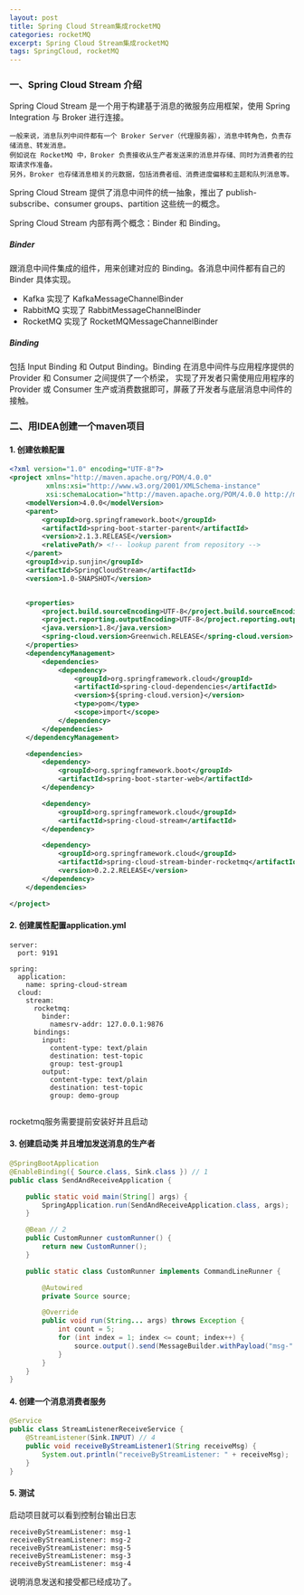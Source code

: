 ```yaml
---
layout: post
title: Spring Cloud Stream集成rocketMQ
categories: rocketMQ
excerpt: Spring Cloud Stream集成rocketMQ
tags: SpringCloud, rocketMQ
---
```


### 一、Spring Cloud Stream 介绍
Spring Cloud Stream 是一个用于构建基于消息的微服务应用框架，使用 Spring Integration 与 Broker 进行连接。
```text
一般来说，消息队列中间件都有一个 Broker Server（代理服务器），消息中转角色，负责存储消息、转发消息。
例如说在 RocketMQ 中，Broker 负责接收从生产者发送来的消息并存储、同时为消费者的拉取请求作准备。
另外，Broker 也存储消息相关的元数据，包括消费者组、消费进度偏移和主题和队列消息等。
```
Spring Cloud Stream 提供了消息中间件的统一抽象，推出了 publish-subscribe、consumer groups、partition 这些统一的概念。

Spring Cloud Stream 内部有两个概念：Binder 和 Binding。

##### Binder
跟消息中间件集成的组件，用来创建对应的 Binding。各消息中间件都有自己的 Binder 具体实现。
* Kafka 实现了 KafkaMessageChannelBinder
* RabbitMQ 实现了 RabbitMessageChannelBinder
* RocketMQ 实现了 RocketMQMessageChannelBinder

##### Binding
包括 Input Binding 和 Output Binding。Binding 在消息中间件与应用程序提供的 Provider 和 Consumer 之间提供了一个桥梁，
实现了开发者只需使用应用程序的 Provider 或 Consumer 生产或消费数据即可，屏蔽了开发者与底层消息中间件的接触。




### 二、用IDEA创建一个maven项目

#### 1. 创建依赖配置
```xml
<?xml version="1.0" encoding="UTF-8"?>
<project xmlns="http://maven.apache.org/POM/4.0.0"
         xmlns:xsi="http://www.w3.org/2001/XMLSchema-instance"
         xsi:schemaLocation="http://maven.apache.org/POM/4.0.0 http://maven.apache.org/xsd/maven-4.0.0.xsd">
    <modelVersion>4.0.0</modelVersion>
    <parent>
        <groupId>org.springframework.boot</groupId>
        <artifactId>spring-boot-starter-parent</artifactId>
        <version>2.1.3.RELEASE</version>
        <relativePath/> <!-- lookup parent from repository -->
    </parent>
    <groupId>vip.sunjin</groupId>
    <artifactId>SpringCloudStream</artifactId>
    <version>1.0-SNAPSHOT</version>


    <properties>
        <project.build.sourceEncoding>UTF-8</project.build.sourceEncoding>
        <project.reporting.outputEncoding>UTF-8</project.reporting.outputEncoding>
        <java.version>1.8</java.version>
        <spring-cloud.version>Greenwich.RELEASE</spring-cloud.version>
    </properties>
    <dependencyManagement>
        <dependencies>
            <dependency>
                <groupId>org.springframework.cloud</groupId>
                <artifactId>spring-cloud-dependencies</artifactId>
                <version>${spring-cloud.version}</version>
                <type>pom</type>
                <scope>import</scope>
            </dependency>
        </dependencies>
    </dependencyManagement>

    <dependencies>
        <dependency>
            <groupId>org.springframework.boot</groupId>
            <artifactId>spring-boot-starter-web</artifactId>
        </dependency>

        <dependency>
            <groupId>org.springframework.cloud</groupId>
            <artifactId>spring-cloud-stream</artifactId>
        </dependency>

        <dependency>
            <groupId>org.springframework.cloud</groupId>
            <artifactId>spring-cloud-stream-binder-rocketmq</artifactId>
            <version>0.2.2.RELEASE</version>
        </dependency>
    </dependencies>

</project>
```

#### 2. 创建属性配置application.yml

```properties
server:
  port: 9191

spring:
  application:
    name: spring-cloud-stream
  cloud:
    stream:
      rocketmq:
        binder:
          namesrv-addr: 127.0.0.1:9876
      bindings:
        input:
          content-type: text/plain
          destination: test-topic
          group: test-group1
        output:
          content-type: text/plain
          destination: test-topic
          group: demo-group
          
```
rocketmq服务需要提前安装好并且启动


#### 3. 创建启动类 并且增加发送消息的生产者

```java
@SpringBootApplication
@EnableBinding({ Source.class, Sink.class }) // 1
public class SendAndReceiveApplication {

    public static void main(String[] args) {
        SpringApplication.run(SendAndReceiveApplication.class, args);
    }

    @Bean // 2
    public CustomRunner customRunner() {
        return new CustomRunner();
    }

    public static class CustomRunner implements CommandLineRunner {

        @Autowired
        private Source source;

        @Override
        public void run(String... args) throws Exception {
            int count = 5;
            for (int index = 1; index <= count; index++) {
                source.output().send(MessageBuilder.withPayload("msg-" + index).build()); // 3
            }
        }
    }
}
```

#### 4. 创建一个消息消费者服务

```java
@Service
public class StreamListenerReceiveService {
    @StreamListener(Sink.INPUT) // 4
    public void receiveByStreamListener1(String receiveMsg) {
        System.out.println("receiveByStreamListener: " + receiveMsg);
    }
}
```

#### 5. 测试
启动项目就可以看到控制台输出日志
```text
receiveByStreamListener: msg-1
receiveByStreamListener: msg-2
receiveByStreamListener: msg-5
receiveByStreamListener: msg-3
receiveByStreamListener: msg-4
```

说明消息发送和接受都已经成功了。
